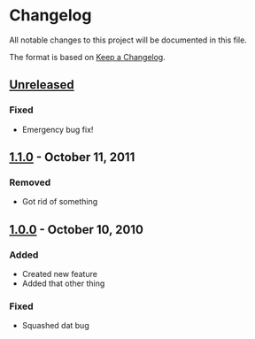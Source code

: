 # Changelog
All notable changes to this project will be documented in this file.

The format is based on [Keep a Changelog](https://keepachangelog.com/en/1.0.0/).

## [Unreleased]

### Fixed
- Emergency bug fix!

## [1.1.0] - October 11, 2011

### Removed
- Got rid of something

## [1.0.0] - October 10, 2010

### Added
- Created new feature
- Added that other thing

### Fixed
- Squashed dat bug

[Unreleased]: https://github.com/jmtrusona/kraken/compare/1.1.0...master
[1.1.0]: https://github.com/jmtrusona/kraken/compare/1.0.0...1.1.0
[1.0.0]: https://github.com/jmtrusona/kraken/releases/tag/1.0.0